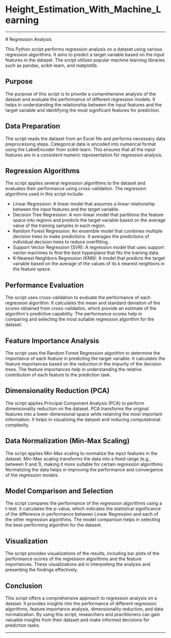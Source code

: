 # Height_Estimation_With_Machine_Learning

 
 <hr>
# Regression Analysis

This Python script performs regression analysis on a dataset using various regression algorithms. It aims to predict a target variable based on the input features in the dataset. The script utilizes popular machine learning libraries such as pandas, scikit-learn, and matplotlib.

## Purpose

The purpose of this script is to provide a comprehensive analysis of the dataset and evaluate the performance of different regression models. It helps in understanding the relationship between the input features and the target variable and identifying the most significant features for prediction.

## Data Preparation

The script reads the dataset from an Excel file and performs necessary data preprocessing steps. Categorical data is encoded into numerical format using the LabelEncoder from scikit-learn. This ensures that all the input features are in a consistent numeric representation for regression analysis.

## Regression Algorithms

The script applies several regression algorithms to the dataset and evaluates their performance using cross-validation. The regression algorithms used in this script include:

- Linear Regression: A linear model that assumes a linear relationship between the input features and the target variable.
- Decision Tree Regression: A non-linear model that partitions the feature space into regions and predicts the target variable based on the average value of the training samples in each region.
- Random Forest Regression: An ensemble model that combines multiple decision trees to make predictions. It averages the predictions of individual decision trees to reduce overfitting.
- Support Vector Regression (SVR): A regression model that uses support vector machines to find the best hyperplane that fits the training data.
- K-Nearest Neighbors Regression (KNN): A model that predicts the target variable based on the average of the values of its k nearest neighbors in the feature space.

## Performance Evaluation

The script uses cross-validation to evaluate the performance of each regression algorithm. It calculates the mean and standard deviation of the scores obtained from cross-validation, which provide an estimate of the algorithm's predictive capability. The performance scores help in comparing and selecting the most suitable regression algorithm for the dataset.

## Feature Importance Analysis

The script uses the Random Forest Regression algorithm to determine the importance of each feature in predicting the target variable. It calculates the feature importances based on the reduction in the impurity of the decision trees. The feature importances help in understanding the relative contribution of each feature to the prediction task.

## Dimensionality Reduction (PCA)

The script applies Principal Component Analysis (PCA) to perform dimensionality reduction on the dataset. PCA transforms the original features into a lower-dimensional space while retaining the most important information. It helps in visualizing the dataset and reducing computational complexity.

## Data Normalization (Min-Max Scaling)

The script applies Min-Max scaling to normalize the input features in the dataset. Min-Max scaling transforms the data into a fixed range (e.g., between 0 and 1), making it more suitable for certain regression algorithms. Normalizing the data helps in improving the performance and convergence of the regression models.

## Model Comparison and Selection

The script compares the performance of the regression algorithms using a t-test. It calculates the p-value, which indicates the statistical significance of the difference in performance between Linear Regression and each of the other regression algorithms. The model comparison helps in selecting the best-performing algorithm for the dataset.

## Visualization

The script provides visualizations of the results, including bar plots of the performance scores of the regression algorithms and the feature importances. These visualizations aid in interpreting the analysis and presenting the findings effectively.

## Conclusion

This script offers a comprehensive approach to regression analysis on a dataset. It provides insights into the performance of different regression algorithms, feature importance analysis, dimensionality reduction, and data normalization. By using this script, researchers and practitioners can gain valuable insights from their dataset and make informed decisions for prediction tasks.


<hr>
